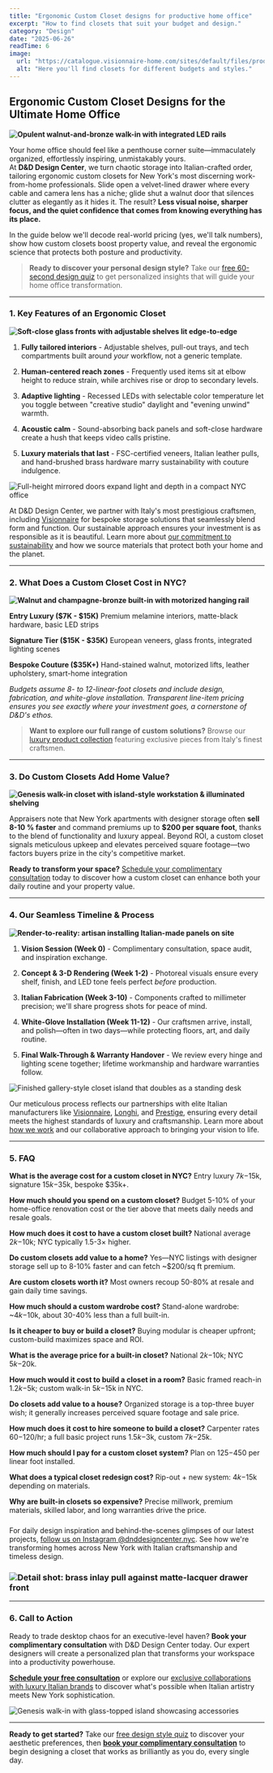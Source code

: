 ```yaml
---
title: "Ergonomic Custom Closet designs for productive home office"
excerpt: "How to find closets that suit your budget and design."
category: "Design"
date: "2025-06-26"
readTime: 6
image:
  url: "https://catalogue.visionnaire-home.com/sites/default/files/products/gallery/EIDOS_wardrobe_gallery_05.jpg"
  alt: "Here you'll find closets for different budgets and styles."
---
```


## **Ergonomic Custom Closet Designs for the Ultimate Home Office**

**![Opulent walnut-and-bronze walk-in with integrated LED rails](https://catalogue.visionnaire-home.com/sites/default/files/products/gallery/EIDOS_wardrobe_gallery_09.jpg)**

Your home office should feel like a penthouse corner suite—immaculately organized, effortlessly inspiring, unmistakably yours.  
 At **D\&D Design Center**, we turn chaotic storage into Italian-crafted order, tailoring ergonomic custom closets for New York's most discerning work-from-home professionals. Slide open a velvet-lined drawer where every cable and camera lens has a niche; glide shut a walnut door that silences clutter as elegantly as it hides it. The result? **Less visual noise, sharper focus, and the quiet confidence that comes from knowing everything has its place.**

In the guide below we'll decode real-world pricing (yes, we'll talk numbers), show how custom closets boost property value, and reveal the ergonomic science that protects both posture and productivity.

> **Ready to discover your personal design style?** Take our [free 60-second design quiz](https://dnddesigncenter.com/crafted-calm) to get personalized insights that will guide your home office transformation.

---

### **1\. Key Features of an Ergonomic Closet**

**![Soft-close glass fronts with adjustable shelves lit edge-to-edge](https://catalogue.visionnaire-home.com/sites/default/files/products/gallery/EIDOS_wardrobe_gallery_10.jpg)**

1. **Fully tailored interiors** - Adjustable shelves, pull-out trays, and tech compartments built around *your* workflow, not a generic template.

2. **Human-centered reach zones** - Frequently used items sit at elbow height to reduce strain, while archives rise or drop to secondary levels.

3. **Adaptive lighting** - Recessed LEDs with selectable color temperature let you toggle between "creative studio" daylight and "evening unwind" warmth.

4. **Acoustic calm** - Sound-absorbing back panels and soft-close hardware create a hush that keeps video calls pristine.

5. **Luxury materials that last** - FSC-certified veneers, Italian leather pulls, and hand-brushed brass hardware marry sustainability with couture indulgence.

![Full-height mirrored doors expand light and depth in a compact NYC office](https://catalogue.visionnaire-home.com/sites/default/files/products/gallery/EIDOS_wardrobe_gallery_11.jpg)

At D&D Design Center, we partner with Italy's most prestigious craftsmen, including [Visionnaire](https://www.visionnaire-home.com/) for bespoke storage solutions that seamlessly blend form and function. Our sustainable approach ensures your investment is as responsible as it is beautiful. Learn more about [our commitment to sustainability](/sustainability) and how we source materials that protect both your home and the planet.

---

### **2\. What Does a Custom Closet Cost in NYC?**

**![Walnut and champagne-bronze built-in with motorized hanging rail](https://catalogue.visionnaire-home.com/sites/default/files/products/gallery/Visionnaire_Eidos_01.jpg)**

**Entry Luxury ($7K - $15K)**
Premium melamine interiors, matte-black hardware, basic LED strips

**Signature Tier ($15K - $35K)**
European veneers, glass fronts, integrated lighting scenes

**Bespoke Couture ($35K+)**
Hand-stained walnut, motorized lifts, leather upholstery, smart-home integration

*Budgets assume 8- to 12-linear-foot closets and include design, fabrication, and white-glove installation. Transparent line-item pricing ensures you see exactly where your investment goes, a cornerstone of D&D's ethos.*

> **Want to explore our full range of custom solutions?** Browse our [luxury product collection](/productscollection) featuring exclusive pieces from Italy's finest craftsmen.

---

### **3\. Do Custom Closets Add Home Value?**

**![Genesis walk-in closet with island-style workstation & illuminated shelving](https://catalogue.visionnaire-home.com/sites/default/files/products/gallery/genesis_walk-in_closet_01.jpg)**

Appraisers note that New York apartments with designer storage often **sell 8-10 % faster** and command premiums up to **$200 per square foot**, thanks to the blend of functionality and luxury appeal. Beyond ROI, a custom closet signals meticulous upkeep and elevates perceived square footage—two factors buyers prize in the city's competitive market.

**Ready to transform your space?** [Schedule your complimentary consultation](https://dnddesigncenter.setmore.com/) today to discover how a custom closet can enhance both your daily routine and your property value.

---

### **4\. Our Seamless Timeline & Process**

**![Render-to-reality: artisan installing Italian-made panels on site](https://catalogue.visionnaire-home.com/sites/default/files/products/gallery/genesis_walk-in_closet_06.jpg)**

1. **Vision Session (Week 0\)** - Complimentary consultation, space audit, and inspiration exchange.

2. **Concept & 3-D Rendering (Week 1-2)** - Photoreal visuals ensure every shelf, finish, and LED tone feels perfect *before* production.

3. **Italian Fabrication (Week 3-10)** - Components crafted to millimeter precision; we'll share progress shots for peace of mind.

4. **White-Glove Installation (Week 11-12)** - Our craftsmen arrive, install, and polish—often in two days—while protecting floors, art, and daily routine.

5. **Final Walk-Through & Warranty Handover** - We review every hinge and lighting scene together; lifetime workmanship and hardware warranties follow.

![Finished gallery-style closet island that doubles as a standing desk](https://catalogue.visionnaire-home.com/sites/default/files/products/gallery/genesis_walk-in_closet_07.jpg)

Our meticulous process reflects our partnerships with elite Italian manufacturers like [Visionnaire](https://www.visionnaire-home.com/), [Longhi](https://www.longhi.it/en-us), and [Prestige](https://www.prestigemobili.com/en/), ensuring every detail meets the highest standards of luxury and craftsmanship. Learn more about [how we work](/how-we-work) and our collaborative approach to bringing your vision to life.

---

### **5\. FAQ**

**What is the average cost for a custom closet in NYC?**
Entry luxury $7k-$15k, signature $15k-$35k, bespoke $35k+.

**How much should you spend on a custom closet?**
Budget 5-10% of your home-office renovation cost or the tier above that meets daily needs and resale goals.

**How much does it cost to have a custom closet built?**
National average $2k-$10k; NYC typically 1.5-3× higher.

**Do custom closets add value to a home?**
Yes—NYC listings with designer storage sell up to 8-10% faster and can fetch ~$200/sq ft premium.

**Are custom closets worth it?**
Most owners recoup 50-80% at resale and gain daily time savings.

**How much should a custom wardrobe cost?**
Stand-alone wardrobe: ~$4k-$10k, about 30-40% less than a full built-in.

**Is it cheaper to buy or build a closet?**
Buying modular is cheaper upfront; custom-build maximizes space and ROI.

**What is the average price for a built-in closet?**
National $2k-$10k; NYC $5k-$20k.

**How much would it cost to build a closet in a room?**
Basic framed reach-in $1.2k-$5k; custom walk-in $5k-$15k in NYC.

**Do closets add value to a house?**
Organized storage is a top-three buyer wish; it generally increases perceived square footage and sale price.

**How much does it cost to hire someone to build a closet?**
Carpenter rates $60-$120/hr; a full basic project runs $1.5k-$3k, custom $7k-$25k.

**How much should I pay for a custom closet system?**
Plan on $125-$450 per linear foot installed.

**What does a typical closet redesign cost?**
Rip-out + new system: $4k-$15k depending on materials.

**Why are built-in closets so expensive?**
Precise millwork, premium materials, skilled labor, and long warranties drive the price.

### 

For daily design inspiration and behind-the-scenes glimpses of our latest projects, [follow us on Instagram @dnddesigncenter.nyc](https://www.instagram.com/dnddesigncenter.nyc/). See how we're transforming homes across New York with Italian craftsmanship and timeless design.

### **![Detail shot: brass inlay pull against matte-lacquer drawer front](https://catalogue.visionnaire-home.com/sites/default/files/products/gallery/P1044602.jpg)**

---

### **6\. Call to Action**

Ready to trade desktop chaos for an executive-level haven? **Book your complimentary consultation** with D\&D Design Center today. Our expert designers will create a personalized plan that transforms your workspace into a productivity powerhouse.

**[Schedule your free consultation](https://dnddesigncenter.setmore.com/)** or explore our [exclusive collaborations with luxury Italian brands](/collaboration) to discover what's possible when Italian artistry meets New York sophistication.

![Genesis walk-in with glass-topped island showcasing accessories](https://catalogue.visionnaire-home.com/sites/default/files/products/gallery/genesis_walk-in_closet_12.jpg)

---

**Ready to get started?** Take our [free design style quiz](https://dnddesigncenter.com/crafted-calm) to discover your aesthetic preferences, then **[book your complimentary consultation](https://dnddesigncenter.setmore.com/)** to begin designing a closet that works as brilliantly as you do, every single day.